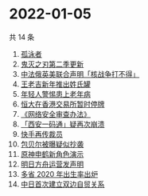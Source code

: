 # 2022-01-05

共 14 条

<!-- BEGIN ZHIHUSEARCH -->
<!-- 最后更新时间 Wed Jan 05 2022 03:07:53 GMT+0800 (China Standard Time) -->
1. [孤泳者](https://www.zhihu.com/search?q=孤泳者)
1. [鬼灭之刃第二季更新](https://www.zhihu.com/search?q=鬼灭之刃)
1. [中法俄英美联合声明「核战争打不得」](https://www.zhihu.com/search?q=五核武器国家发表联合声明)
1. [王老吉新年推出姓氏罐](https://www.zhihu.com/search?q=王老吉)
1. [年轻人警惕患上老年病](https://www.zhihu.com/search?q=令人心动的offer)
1. [恒大在香港交易所暂时停牌](https://www.zhihu.com/search?q=恒大)
1. [《网络安全审查办法》](https://www.zhihu.com/search?q=网络安全审查办法)
1. [「西安一码通」疑再次崩溃](https://www.zhihu.com/search?q=西安一码通)
1. [快手再传裁员](https://www.zhihu.com/search?q=快手裁员)
1. [包贝尔被曝疑似抄袭](https://www.zhihu.com/search?q=包贝尔抄袭)
1. [原神申鹤新角色演示](https://www.zhihu.com/search?q=原神)
1. [明日方舟运营发声明](https://www.zhihu.com/search?q=明日方舟)
1. [多省 2020 年出生率出炉](https://www.zhihu.com/search?q=2020年出生率)
1. [中日首次建立双边自贸关系](https://www.zhihu.com/search?q=中日双边自贸关系)
<!-- END ZHIHUSEARCH -->
